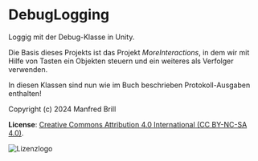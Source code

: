 # DebugLogging

Loggig mit der Debug-Klasse in Unity.

Die Basis dieses Projekts ist das Projekt *MoreInteractions*, in dem 
wir mit Hilfe von Tasten ein Objekten steuern und ein weiteres als Verfolger 
verwenden.

In diesen Klassen sind nun wie im Buch beschrieben Protokoll-Ausgaben enthalten!


Copyright (c) 2024 Manfred Brill

**License**: [Creative Commons Attribution 4.0 International (CC BY-NC-SA 4.0)](https://creativecommons.org/licenses/by-nc-sa/4.0/).  

![Lizenzlogo](https://licensebuttons.net/l/by-nc-sa/3.0/de/88x31.png)
